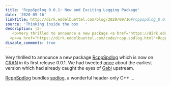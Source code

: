 ```yaml
---
title: 'RcppSpdlog 0.0.1: New and Exciting Logging Package'
date: '2020-09-16'
linkTitle: http://dirk.eddelbuettel.com/blog/2020/09/16#rcppspdlog_0.0.1
source: 'Thinking inside the box   '
description: |2-
   <p>Very thrilled to announce a new package <a href="https://dirk.eddelbuettel.com/code/rcpp.spdlog.html">RcppSpdlog</a> which is now on <a href="https://cran.r-project.org">CRAN</a> in its first release 0.0.1. We had tweeted <a href="https://twitter.com/eddelbuettel/status/1296193049194827783">once</a> about the earliest version which had already caught the eyes of <a href="https://github.com/gabime">Gabi</a> upstream.</p>
  <p><a href="https://dirk.eddelbuettel.com/code/rcpp.spdlog.html">RcppSpdlog</a> bundles <a href="https://github.com/gabime/spdlog">spdlog</a>, a wonderful header-only C++ ...
disable_comments: true
---
```

 <p>Very thrilled to announce a new package <a href="https://dirk.eddelbuettel.com/code/rcpp.spdlog.html">RcppSpdlog</a> which is now on <a href="https://cran.r-project.org">CRAN</a> in its first release 0.0.1. We had tweeted <a href="https://twitter.com/eddelbuettel/status/1296193049194827783">once</a> about the earliest version which had already caught the eyes of <a href="https://github.com/gabime">Gabi</a> upstream.</p>
<p><a href="https://dirk.eddelbuettel.com/code/rcpp.spdlog.html">RcppSpdlog</a> bundles <a href="https://github.com/gabime/spdlog">spdlog</a>, a wonderful header-only C++ ...